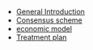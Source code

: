 - [General Introduction](/en-us/Introduction/[English]-PlatON-General-Introduction.md)
- [Consensus scheme](/en-us/Introduction/[Chinese-Simplified]-PlatON共识方案.md)
- [economic model](/en-us/Introduction/[English]-economic_model.md)
- [Treatment plan](/en-us/Introduction/[Chinese-Simplified]-PlatON治理方案.md)
